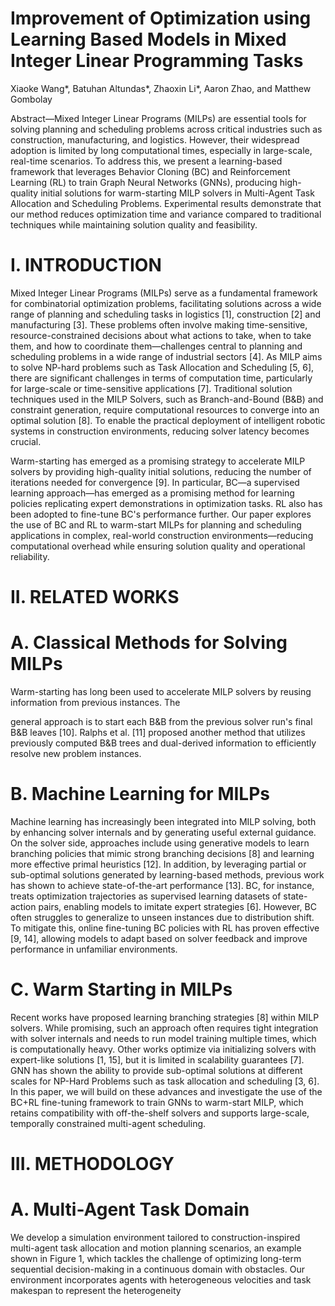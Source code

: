# Improvement of Optimization using Learning Based Models in Mixed Integer Linear Programming Tasks  

Xiaoke Wang*, Batuhan Altundas*, Zhaoxin Li*, Aaron Zhao, and Matthew Gombolay  

Abstract—Mixed Integer Linear Programs (MILPs) are essential tools for solving planning and scheduling problems across critical industries such as construction, manufacturing, and logistics. However, their widespread adoption is limited by long computational times, especially in large-scale, real-time scenarios. To address this, we present a learning-based framework that leverages Behavior Cloning (BC) and Reinforcement Learning (RL) to train Graph Neural Networks (GNNs), producing high-quality initial solutions for warm-starting MILP solvers in Multi-Agent Task Allocation and Scheduling Problems. Experimental results demonstrate that our method reduces optimization time and variance compared to traditional techniques while maintaining solution quality and feasibility.  

# I. INTRODUCTION  

Mixed Integer Linear Programs (MILPs) serve as a fundamental framework for combinatorial optimization problems, facilitating solutions across a wide range of planning and scheduling tasks in logistics [1], construction [2] and manufacturing [3]. These problems often involve making time-sensitive, resource-constrained decisions about what actions to take, when to take them, and how to coordinate them—challenges central to planning and scheduling problems in a wide range of industrial sectors [4]. As MILP aims to solve NP-hard problems such as Task Allocation and Scheduling [5, 6], there are significant challenges in terms of computation time, particularly for large-scale or time-sensitive applications [7]. Traditional solution techniques used in the MILP Solvers, such as Branch-and-Bound (B&B) and constraint generation, require computational resources to converge into an optimal solution [8]. To enable the practical deployment of intelligent robotic systems in construction environments, reducing solver latency becomes crucial.  

Warm-starting has emerged as a promising strategy to accelerate MILP solvers by providing high-quality initial solutions, reducing the number of iterations needed for convergence [9]. In particular, BC—a supervised learning approach—has emerged as a promising method for learning policies replicating expert demonstrations in optimization tasks. RL also has been adopted to fine-tune BC's performance further. Our paper explores the use of BC and RL to warm-start MILPs for planning and scheduling applications in complex, real-world construction environments—reducing computational overhead while ensuring solution quality and operational reliability.  

# II. RELATED WORKS  

# A. Classical Methods for Solving MILPs  

Warm-starting has long been used to accelerate MILP solvers by reusing information from previous instances. The  

general approach is to start each B&B from the previous solver run's final B&B leaves [10]. Ralphs et al. [11] proposed another method that utilizes previously computed B&B trees and dual-derived information to efficiently resolve new problem instances.  

# B. Machine Learning for MILPs  

Machine learning has increasingly been integrated into MILP solving, both by enhancing solver internals and by generating useful external guidance. On the solver side, approaches include using generative models to learn branching policies that mimic strong branching decisions [8] and learning more effective primal heuristics [12]. In addition, by leveraging partial or sub-optimal solutions generated by learning-based methods, previous work has shown to achieve state-of-the-art performance [13]. BC, for instance, treats optimization trajectories as supervised learning datasets of state-action pairs, enabling models to imitate expert strategies [6]. However, BC often struggles to generalize to unseen instances due to distribution shift. To mitigate this, online fine-tuning BC policies with RL has proven effective [9, 14], allowing models to adapt based on solver feedback and improve performance in unfamiliar environments.  

# C. Warm Starting in MILPs  

Recent works have proposed learning branching strategies [8] within MILP solvers. While promising, such an approach often requires tight integration with solver internals and needs to run model training multiple times, which is computationally heavy. Other works optimize via initializing solvers with expert-like solutions [1, 15], but it is limited in scalability guarantees [7]. GNN has shown the ability to provide sub-optimal solutions at different scales for NP-Hard Problems such as task allocation and scheduling [3, 6]. In this paper, we will build on these advances and investigate the use of the BC+RL fine-tuning framework to train GNNs to warm-start MILP, which retains compatibility with off-the-shelf solvers and supports large-scale, temporally constrained multi-agent scheduling.  

# III. METHODOLOGY  

# A. Multi-Agent Task Domain  

We develop a simulation environment tailored to construction-inspired multi-agent task allocation and motion planning scenarios, an example shown in Figure 1, which tackles the challenge of optimizing long-term sequential decision-making in a continuous domain with obstacles. Our environment incorporates agents with heterogeneous velocities and task makespan to represent the heterogeneity  